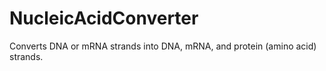 # NucleicAcidConverter
Converts DNA or mRNA strands into DNA, mRNA, and protein (amino acid) strands.
